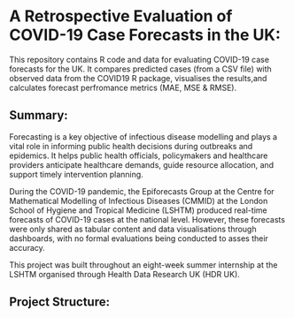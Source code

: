 # A Retrospective Evaluation of COVID-19 Case Forecasts in the UK:
This repository contains R code and data for evaluating COVID-19 case forecasts for the UK. It compares predicted cases (from a CSV file) with observed data from the COVID19 R package, visualises the results,and calculates forecast perfromance metrics (MAE, MSE & RMSE).

## Summary:
Forecasting is a key objective of infectious disease modelling and plays a vital role in informing public health decisions during outbreaks and epidemics. It helps public health officials, policymakers and healthcare providers anticipate healthcare demands, guide resource allocation, and support timely intervention planning.

During the COVID-19 pandemic, the Epiforecasts Group at the Centre for Mathematical Modelling of Infectious Diseases (CMMID) at the London School of Hygiene and Tropical Medicine (LSHTM) produced real-time forecasts of COVID-19 cases at the national level. However, these forecasts were only shared as tabular content and data visualisations through dashboards, with no formal evaluations being conducted to asses their accuracy.

This project was built throughout an eight-week summer internship at the LSHTM organised through Health Data Research UK (HDR UK).

## Project Structure:
